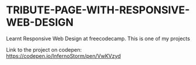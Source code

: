 # TRIBUTE-PAGE-WITH-RESPONSIVE-WEB-DESIGN
Learnt Responsive Web Design at freecodecamp. This is one of my projects

Link to the project on codepen: https://codepen.io/InfernoStorm/pen/VwKVzyd
